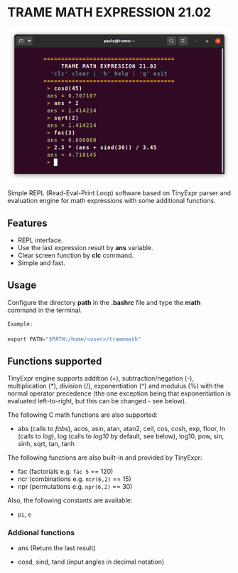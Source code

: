 # TRAME MATH EXPRESSION 21.02

![example syntax tree](tramemath2102.png)


Simple REPL (Read-Eval-Print Loop) software based on TinyExpr parser and evaluation engine for math expressions with some additional functions.

## Features

- REPL interface.
- Use the last expression result by **ans** variable.
- Clear screen function by **clc** command.
- Simple and fast.



## Usage

Configure the directory **path** in the **.bashrc** file and type the **math** command in the terminal.

```C
Example:

export PATH="$PATH:/home/<user>/tramemath"

```


## Functions supported

TinyExpr engine supports addition (+), subtraction/negation (-), multiplication (\*), division (/), exponentiation (^) and modulus (%) with the normal operator
precedence (the one exception being that exponentiation is evaluated
left-to-right, but this can be changed - see below).

The following C math functions are also supported:

- abs (calls to *fabs*), acos, asin, atan, atan2, ceil, cos, cosh, exp, floor, ln (calls to *log*), log (calls to *log10* by default, see below), log10, pow, sin, sinh, sqrt, tan, tanh

The following functions are also built-in and provided by TinyExpr:

- fac (factorials e.g. `fac 5` == 120)
- ncr (combinations e.g. `ncr(6,2)` == 15)
- npr (permutations e.g. `npr(6,2)` == 30)

Also, the following constants are available:

- `pi`, `e`

### Addional functions

- ans (Return the last result)

- cosd, sind, tand (input angles in decimal notation)




